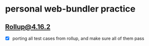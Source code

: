 # personal web-bundler practice

## Rollup@4.16.2

- [x] porting all test cases from rollup, and make sure all of them pass